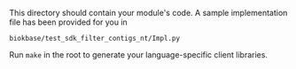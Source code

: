 This directory should contain your module's code.
A sample implementation file has been provided for you in

```biokbase/test_sdk_filter_contigs_nt/Impl.py```

Run `make` in the root to generate your language-specific client libraries.
